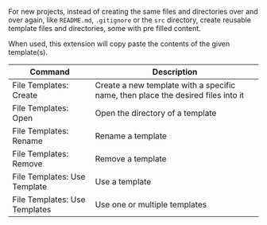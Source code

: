 For new projects, instead of creating the same files and directories over and over again,
like `README.md`, `.gitignore` or the `src` directory, create reusable template files and directories,
some with pre filled content.

When used, this extension will copy paste the contents of the given template(s).

| Command | Description |
| - | - |
| File Templates: Create | Create a new template with a specific name, then place the desired files into it |
| File Templates: Open | Open the directory of a template |
| File Templates: Rename | Rename a template |
| File Templates: Remove | Remove a template |
| File Templates: Use Template | Use a template |
| File Templates: Use Templates | Use one or multiple templates |
